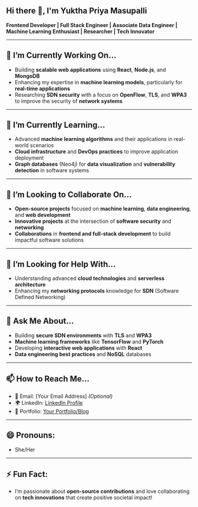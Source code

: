 ## Hi there 👋, I'm Yuktha Priya Masupalli
**Frontend Developer | Full Stack Engineer | Associate Data Engineer | Machine Learning Enthusiast | Researcher | Tech Innovator**

---

## 🔭 **I’m Currently Working On...**  
- Building **scalable web applications** using **React**, **Node.js**, and **MongoDB**  
- Enhancing my expertise in **machine learning models**, particularly for **real-time applications**  
- Researching **SDN security** with a focus on **OpenFlow**, **TLS**, and **WPA3** to improve the security of **network systems**

---

## 🌱 **I’m Currently Learning...**  
- Advanced **machine learning algorithms** and their applications in real-world scenarios  
- **Cloud infrastructure** and **DevOps practices** to improve application deployment  
- **Graph databases** (Neo4j) for **data visualization** and **vulnerability detection** in software systems

---

## 👯 **I’m Looking to Collaborate On...**  
- **Open-source projects** focused on **machine learning**, **data engineering**, and **web development**  
- **Innovative projects** at the intersection of **software security** and **networking**  
- **Collaborations** in **frontend and full-stack development** to build impactful software solutions

---

## 🤔 **I’m Looking for Help With...**  
- Understanding advanced **cloud technologies** and **serverless architecture**  
- Enhancing my **networking protocols** knowledge for **SDN** (Software Defined Networking)  

---

## 💬 **Ask Me About...**  
- Building **secure SDN environments** with **TLS** and **WPA3**  
- **Machine learning frameworks** like **TensorFlow** and **PyTorch**  
- Developing **interactive web applications** with **React**  
- **Data engineering best practices** and **NoSQL** databases

---

## 📫 **How to Reach Me...**  
- 📧 Email: [Your Email Address] *(Optional)*  
- 🌍 LinkedIn: [LinkedIn Profile](#)  
- 📝 Portfolio: [Your Portfolio/Blog](#)  

---

## 😄 **Pronouns:**  
- She/Her  

---

## ⚡ **Fun Fact:**  
- I’m passionate about **open-source contributions** and love collaborating on **tech innovations** that create positive societal impact!  


<!--
**yukthapriya/yukthapriya** is a ✨ _special_ ✨ repository because its `README.md` (this file) appears on your GitHub profile.

Here are some ideas to get you started:

- 🔭 I’m currently working on ...
- 🌱 I’m currently learning ...
- 👯 I’m looking to collaborate on ...
- 🤔 I’m looking for help with ...
- 💬 Ask me about ...
- 📫 How to reach me: ...
- 😄 Pronouns: ...
- ⚡ Fun fact: ...
-->
